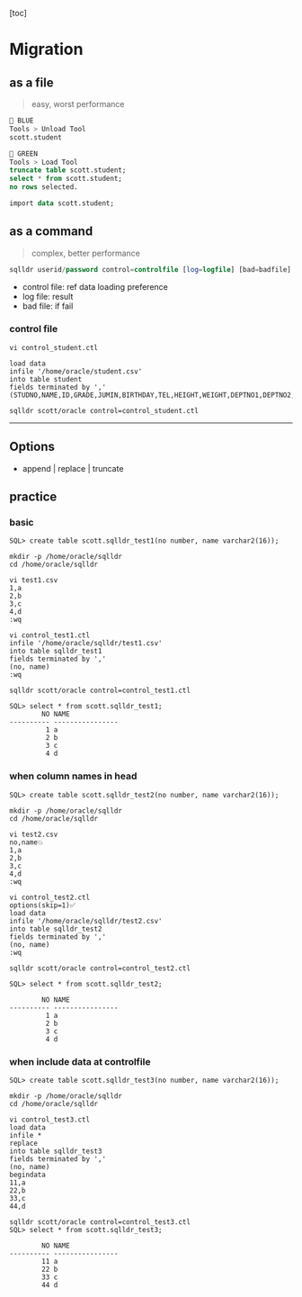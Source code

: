 [toc]
# Migration

## as a file

> easy, worst performance 
```sql
💙 BLUE
Tools > Unload Tool
scott.student

💚 GREEN
Tools > Load Tool
truncate table scott.student;
select * from scott.student;
no rows selected.

import data scott.student;
```

## as a command

> complex, better performance

```sql
sqlldr userid/password control=controlfile [log=logfile] [bad=badfile] [options]
```

- control file: ref data loading preference
- log file: result
- bad file: if fail

### control file

```shell
vi control_student.ctl

load data
infile '/home/oracle/student.csv'
into table student
fields terminated by ','
(STUDNO,NAME,ID,GRADE,JUMIN,BIRTHDAY,TEL,HEIGHT,WEIGHT,DEPTNO1,DEPTNO2,PROFNO)
```

```shell
sqlldr scott/oracle control=control_student.ctl
```

---

## Options

- append | replace | truncate

## practice

### basic

```shell
SQL> create table scott.sqlldr_test1(no number, name varchar2(16));

mkdir -p /home/oracle/sqlldr
cd /home/oracle/sqlldr

vi test1.csv
1,a
2,b
3,c
4,d
:wq

vi control_test1.ctl
infile '/home/oracle/sqlldr/test1.csv'
into table sqlldr_test1
fields terminated by ','
(no, name)
:wq

sqlldr scott/oracle control=control_test1.ctl

SQL> select * from scott.sqlldr_test1;
        NO NAME
---------- ----------------
         1 a
         2 b
         3 c
         4 d
```

### when column names in head

```shell
SQL> create table scott.sqlldr_test2(no number, name varchar2(16));

mkdir -p /home/oracle/sqlldr
cd /home/oracle/sqlldr

vi test2.csv
no,name💥
1,a
2,b
3,c
4,d
:wq

vi control_test2.ctl
options(skip=1)✅
load data
infile '/home/oracle/sqlldr/test2.csv'
into table sqlldr_test2
fields terminated by ','
(no, name)
:wq

sqlldr scott/oracle control=control_test2.ctl

SQL> select * from scott.sqlldr_test2;

        NO NAME
---------- ----------------
         1 a
         2 b
         3 c
         4 d
```

### when include data at controlfile

```shell
SQL> create table scott.sqlldr_test3(no number, name varchar2(16));

mkdir -p /home/oracle/sqlldr
cd /home/oracle/sqlldr

vi control_test3.ctl
load data
infile *
replace
into table sqlldr_test3
fields terminated by ','
(no, name)
begindata
11,a
22,b
33,c
44,d

sqlldr scott/oracle control=control_test3.ctl
SQL> select * from scott.sqlldr_test3;

        NO NAME
---------- ----------------
        11 a
        22 b
        33 c
        44 d
```

